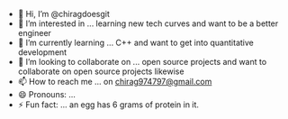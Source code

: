 - 👋 Hi, I’m @chiragdoesgit
- 👀 I’m interested in ... learning new tech curves and want to be a better engineer
- 🌱 I’m currently learning ... C++ and want to get into quantitative development 
- 💞️ I’m looking to collaborate on ... open source projects and want to collaborate on open source projects likewise 
- 📫 How to reach me ... on chirag974797@gmail.com
- 😄 Pronouns: ...
- ⚡ Fun fact: ... an egg has 6 grams of protein in it. 

<!---
chiragdoesgit/chiragdoesgit is a ✨ special ✨ repository because its `README.md` (this file) appears on your GitHub profile.
You can click the Preview link to take a look at your changes.
--->
